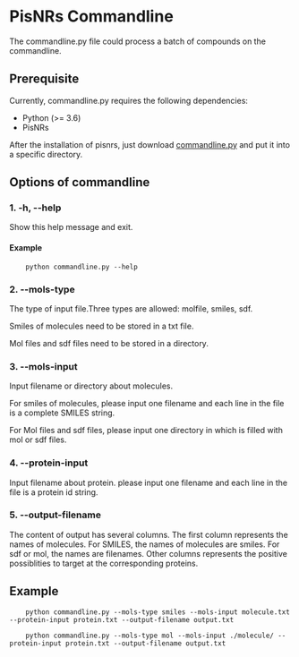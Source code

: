 # PisNRs Commandline

The commandline.py file could process a batch of compounds on the commandline. 


## Prerequisite 

Currently, commandline.py requires the following dependencies:

- Python (>= 3.6)
- PisNRs 

After the installation of pisnrs, just download [commandline.py](https://raw.githubusercontent.com/ddhmed/pisnrs/master/commandline/commandline.py) and put it into a specific directory.

## Options of commandline

### 1. -h, --help
Show this help message and exit.
#### Example
~~~~~~~~~~~~~~~
    python commandline.py --help
~~~~~~~~~~~~~~~

### 2. --mols-type 
The type of input file.Three types are allowed: molfile, smiles, sdf.  

Smiles of molecules need to be stored in a txt file.     

Mol files and sdf files need to be stored in a directory.

### 3. --mols-input
Input filename or directory about molecules.

For smiles of molecules, please input one filename and each line in the file is a complete SMILES string.

For Mol files and sdf files, please input one directory in which is filled with mol or sdf files.
### 4. --protein-input
Input filename about protein. please input one filename and each line in the file is a protein id string.
### 5. --output-filename
The content of output has several columns. The first column represents the names of molecules. 
For SMILES, the names of molecules are smiles.
For sdf or mol, the names are filenames.
Other columns represents the positive possiblities to target at the corresponding proteins.

## Example 
~~~~~~~~~~~~~~~
    python commandline.py --mols-type smiles --mols-input molecule.txt --protein-input protein.txt --output-filename output.txt
~~~~~~~~~~~~~~~

~~~~~~~~~~~~~~~
    python commandline.py --mols-type mol --mols-input ./molecule/ --protein-input protein.txt --output-filename output.txt
~~~~~~~~~~~~~~~
